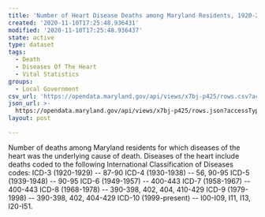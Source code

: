 ```yaml
---
title: 'Number of Heart Disease Deaths among Maryland Residents, 1920-2016'
created: '2020-11-10T17:25:48.936431'
modified: '2020-11-10T17:25:48.936437'
state: active
type: dataset
tags:
  - Death
  - Diseases Of The Heart
  - Vital Statistics
groups:
  - Local Government
csv_url: 'https://opendata.maryland.gov/api/views/x7bj-p425/rows.csv?accessType=DOWNLOAD'
json_url: >-
  https://opendata.maryland.gov/api/views/x7bj-p425/rows.json?accessType=DOWNLOAD
layout: post

---
```

Number of deaths among Maryland residents for which diseases of the heart was the underlying cause of death.  Diseases of the heart include deaths coded to the following International Classification of Diseases codes:
ICD-3 (1920-1929) -- 87-90
ICD-4 (1930-1938) -- 56, 90-95
ICD-5 (1939-1948) -- 90-95
ICD-6 (1949-1957) -- 400-443
ICD-7 (1958-1967) -- 400-443
ICD-8 (1968-1978) -- 390-398, 402, 404, 410-429
ICD-9 (1979-1998) -- 390-398, 402, 404-429
ICD-10 (1999-present) -- I00-I09, I11, I13, I20-I51.

